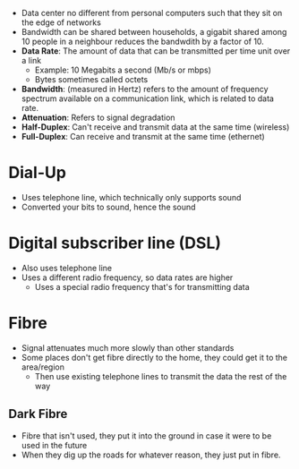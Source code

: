 - Data center no different from personal computers such that they sit on the edge of networks
- Bandwidth can be shared between households, a gigabit shared among 10 people in a neighbour reduces the bandwdith by a factor of 10.
- **Data Rate**: The amount of data that can be transmitted per time unit over a link
	- Example: 10 Megabits a second (Mb/s or mbps) 
	- Bytes sometimes called octets
- **Bandwidth**: (measured in Hertz) refers to the amount of frequency spectrum available on a communication link, which is related to data rate.
- **Attenuation**: Refers to signal degradation
- **Half-Duplex**: Can't receive and transmit data at the same time (wireless)
- **Full-Duplex**: Can receive and transmit at the same time (ethernet)

# Dial-Up
- Uses telephone line, which technically only supports sound
- Converted your bits to sound, hence the sound

# Digital subscriber line (DSL)
- Also uses telephone line
- Uses a different radio frequency, so data rates are higher
	- Uses a special radio frequency that's for transmitting data

# Fibre
- Signal attenuates much more slowly than other standards
- Some places don't get fibre directly to the home, they could get it to the area/region
	- Then use existing telephone lines to transmit the data the rest of the way
## Dark Fibre
- Fibre that isn't used, they put it into the ground in case it were to be used in the future
- When they dig up the roads for whatever reason, they just put in fibre.

